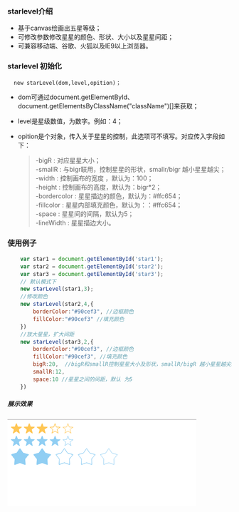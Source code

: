 ### starlevel介绍
- 基于canvas绘画出五星等级；
- 可修改参数修改星星的颜色、形状、大小以及星星间距；
- 可兼容移动端、谷歌、火狐以及IE9以上浏览器。

### starlevel 初始化

    
      new starLevel(dom,level,opition)；
    
 
- dom可通过document.getElementById、document.getElementsByClassName("className")[]来获取；
- level是星级数值，为数字。例如：4；
- opition是个对象，传入关于星星的控制，此选项可不填写。对应传入字段如下：
	
  >-bigR :  对应星星大小；  
  >-smallR :   与bigr联用，控制星星的形状，smallr/bigr 越小星星越尖；  
	>-width :  控制画布的宽度 ，默认为：100；  
  >-height :  控制画布的高度，默认为：bigr*2；  
  >-bordercolor : 星星描边的颜色，默认为：#ffc654；  
  >-fillcolor :  星星内部填充颜色，默认为：：#ffc654；  
  >-space : 星星间的间隔，默认为5；  
  >-lineWidth :  星星描边大小。

### 使用例子

```javascript
	var star1 = document.getElementById('star1');
	var star2 = document.getElementById('star2');
	var star3 = document.getElementById('star3');
	// 默认模式下
	new starLevel(star1,3);
	//修改颜色
	new starLevel(star2,4,{
		borderColor:"#90cef3", //边框颜色
		fillColor:"#90cef3" //填充颜色
	})
	//放大星星，扩大间距
	new starLevel(star3,2,{
		borderColor:"#90cef3", //边框颜色
		fillColor:"#90cef3", //填充颜色
		bigR:20,  //bigR和smallR控制星星大小及形状，smallR/bigR 越小星星越尖。
		smallR:12,
		space:10 //星星之间的间距，默认 为5
	})
```
##### 展示效果
![](https://github.com/dandelion-Chen/starLevel/raw/master/images/example.png)  
